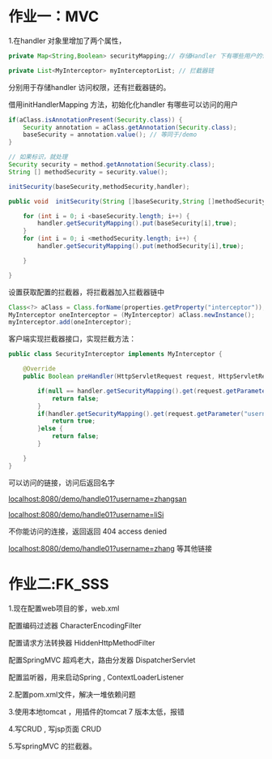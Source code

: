 # 作业一：MVC

1.在handler 对象里增加了两个属性，

```java
private Map<String,Boolean> securityMapping;// 存储Handler 下有哪些用户的访问权限

private List<MyInterceptor> myInterceptorList; // 拦截器链
```

分别用于存储handler 访问权限，还有拦截器链的。

借用initHandlerMapping 方法，初始化化handler 有哪些可以访问的用户

```java
if(aClass.isAnnotationPresent(Security.class)) {
    Security annotation = aClass.getAnnotation(Security.class);
    baseSecurity = annotation.value(); // 等同于/demo
}
```

```java
// 如果标识，就处理
Security security = method.getAnnotation(Security.class);
String [] methodSecurity = security.value();
```

```java
initSecurity(baseSecurity,methodSecurity,handler);
```

```java
public void  initSecurity(String []baseSecurity,String []methodSecurity,Handler handler){

    for (int i = 0; i <baseSecurity.length; i++) {
        handler.getSecurityMapping().put(baseSecurity[i],true);
    }
    for (int i = 0; i <methodSecurity.length; i++) {
        handler.getSecurityMapping().put(methodSecurity[i],true);

    }

}
```

设置获取配置的拦截器，将拦截器加入拦截器链中

```java
Class<?> aClass = Class.forName(properties.getProperty("interceptor"));
MyInterceptor oneInterceptor = (MyInterceptor) aClass.newInstance();
myInterceptor.add(oneInterceptor);
```

客户端实现拦截器接口，实现拦截方法：

```java
public class SecurityInterceptor implements MyInterceptor {

    @Override
    public Boolean preHandler(HttpServletRequest request, HttpServletResponse response, Handler handler) {

        if(null == handler.getSecurityMapping().get(request.getParameter("username"))){
            return false;
        }
        if(handler.getSecurityMapping().get(request.getParameter("username"))==true){
            return true;
        }else {
            return false;
        }

    }
}
```

可以访问的链接，访问后返回名字

[localhost:8080/demo/handle01?username=zhangsan]()

[localhost:8080/demo/handle01?username=liSi]()

不你能访问的连接，返回返回  404 access denied

[localhost:8080/demo/handle01?username=zhang]()  等其他链接



# 作业二:FK_SSS

1.现在配置web项目的爹，web.xml

配置编码过滤器 CharacterEncodingFilter

配置请求方法转换器 HiddenHttpMethodFilter

配置SpringMVC 超鸡老大，路由分发器 DispatcherServlet

配置监听器，用来启动Spring , ContextLoaderListener

2.配置pom.xml文件，解决一堆依赖问题

3.使用本地tomcat ，用插件的tomcat 7 版本太低，报错

4.写CRUD , 写jsp页面 CRUD

5.写springMVC 的拦截器。

